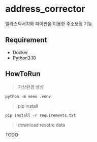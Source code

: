 # address_corrector
엘라스틱서치와 파이썬을 이용한 주소보정 기능


## Requirement
- Docker
- Python3.10

## HowToRun

> 가상환경 생성

``python -m venv .venv``

> pip install

``pip install -r requirements.txt``

> download resotre data

TODO
